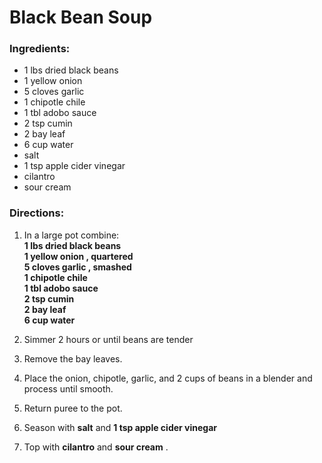 # Black Bean Soup 

### Ingredients: 
* 1 lbs dried black beans
* 1 yellow onion
* 5 cloves garlic
* 1 chipotle chile
* 1 tbl adobo sauce
* 2 tsp cumin
* 2 bay leaf
* 6 cup water
*  salt
* 1 tsp apple cider vinegar
*  cilantro
*  sour cream

### Directions: 
1. In a large pot combine:  
**1 lbs dried black beans**   
**1 yellow onion , quartered**   
**5 cloves garlic , smashed**   
**1 chipotle chile**   
**1 tbl adobo sauce**   
**2 tsp cumin**   
**2 bay leaf**   
**6 cup water**   


2. Simmer 2 hours or until beans are tender 
3. Remove the bay leaves. 
4. Place the onion, chipotle, garlic, and 2 cups of beans in a blender and process until smooth. 
5. Return puree to the pot. 
6. Season with **salt** and **1 tsp apple cider vinegar** 
7. Top with **cilantro** and **sour cream** . 
